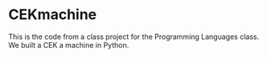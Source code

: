 # CEKmachine
This is the code from a class project for the Programming Languages class. We built a CEK a machine in Python.
